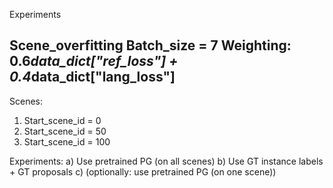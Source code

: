 Experiments

Scene_overfitting 
Batch_size = 7
Weighting: 0.6*data_dict["ref_loss"] + 0.4*data_dict["lang_loss"]
----------------------
Scenes:

1. Start_scene_id = 0
2. Start_scene_id = 50
3. Start_scene_id = 100

Experiments:
a) Use pretrained PG (on all scenes)
b) Use GT instance labels + GT proposals
c) (optionally: use pretrained PG (on one scene))
